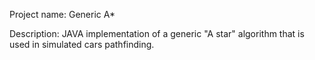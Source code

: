 Project name: Generic A*

Description: JAVA implementation of a generic "A star" algorithm that is used in simulated cars pathfinding.

